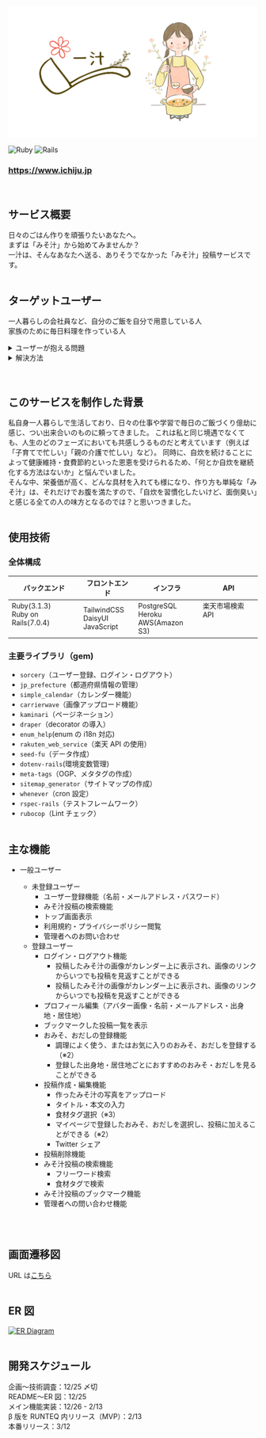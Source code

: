 ![一汁](app/assets/images/og_image.png)

![Ruby](https://img.shields.io/badge/Ruby-v3.1.3-red)
![Rails](https://img.shields.io/badge/Rails-v7.0.4-critical)

### https://www.ichiju.jp

<br />

## サービス概要

日々のごはん作りを頑張りたいあなたへ。<br>
まずは「みそ汁」から始めてみませんか？<br>
一汁は、そんなあなたへ送る、ありそうでなかった「みそ汁」投稿サービスです。
<br>
<br />

## ターゲットユーザー

一人暮らしの会社員など、自分のご飯を自分で用意している人<br>
家族のために毎日料理を作っている人

<details>
<summary>ユーザーが抱える問題</summary>

- 健康や節約のために、自炊をしようと思っているが、日々忙殺されて習慣化できない
- 家庭料理のレシピがマンネリ化してしまう。

</details>

<details>
<summary>解決方法</summary>
「一汁」では、上記の問題に対して、みそ汁を用いた解決方法を提案します。

- みそ汁は非常にシンプルな作り方にも関わらず、たくさんの具材を入れることで栄養価の高いおかずとしても成り立つので、自炊習慣をつけるのに最適な一品です。「一汁」に作ったみそ汁を投稿し、「みそ汁カレンダー」を日々埋めていくことで、自炊継続を可視化することができます。また作ったみそ汁をユーザーに見てもらうことで、自炊のモチベーションアップに繋がります。
- 「一汁」に投稿されたみそ汁を閲覧し、作りたいレシピをブックマークすることができるので、明日作るみそ汁レシピに困ることはありません。また、みそ汁に欠かせない「おみそ」や「おだし」を探すこともでき、いつもとは違うみそ汁づくりにチャレンジすることもできます。
</details>
<br>
<br />

## このサービスを制作した背景

私自身一人暮らしで生活しており、日々の仕事や学習で毎日のご飯づくり億劫に感じ、つい出来合いのものに頼ってきました。
これは私と同じ境遇でなくても、人生のどのフェーズにおいても共感しうるものだと考えています（例えば「子育てで忙しい」「親の介護で忙しい」など）。
同時に、自炊を続けることによって健康維持・食費節約といった恩恵を受けられるため、「何とか自炊を継続化する方法はないか」と悩んでいました。<br>
そんな中、栄養価が高く、どんな具材を入れても様になり、作り方も単純な「みそ汁」は、それだけでお腹を満たすので、「自炊を習慣化したいけど、面倒臭い」と感じる全ての人の味方となるのでは？と思いつきました。
<br>
<br />

## 使用技術

### 全体構成

| バックエンド                                | フロントエンド                       | インフラ                               | API                          |
| ------------------------------------------- | ------------------------------------ | -------------------------------------- | ---------------------------- |
| Ruby(3.1.3)<br>Ruby on Rails(7.0.4)<br><br> | TailwindCSS<br>DaisyUI<br>JavaScript | PostgreSQL<br>Heroku<br>AWS(Amazon S3) | 楽天市場検索 API<br><br><br> |

### 主要ライブラリ（gem)

- `sorcery`（ユーザー登録、ログイン・ログアウト）
- `jp_prefecture`（都道府県情報の管理）
- `simple_calendar`（カレンダー機能）
- `carrierwave`（画像アップロード機能）
- `kaminari`（ページネーション）
- `draper`（decorator の導入）
- `enum_help`(enum の i18n 対応)
- `rakuten_web_service`（楽天 API の使用）
- `seed-fu`（データ作成）
- `dotenv-rails`(環境変数管理)
- `meta-tags`（OGP、メタタグの作成）
- `sitemap_generator`（サイトマップの作成）
- `whenever`（cron 設定）
- `rspec-rails`（テストフレームワーク）
- `rubocop`（Lint チェック）
  <br>
  <br />

## 主な機能

- 一般ユーザー

  - 未登録ユーザー
    - ユーザー登録機能（名前・メールアドレス・パスワード）
    - みそ汁投稿の検索機能
    - トップ画面表示
    - 利用規約・プライバシーポリシー閲覧
    - 管理者へのお問い合わせ
  - 登録ユーザー
    - ログイン・ログアウト機能
      - 投稿したみそ汁の画像がカレンダー上に表示され、画像のリンクからいつでも投稿を見返すことができる
      - 投稿したみそ汁の画像がカレンダー上に表示され、画像のリンクからいつでも投稿を見返すことができる
    - プロフィール編集（アバター画像・名前・メールアドレス・出身地・居住地）
    - ブックマークした投稿一覧を表示
    - おみそ、おだしの登録機能
      - 調理によく使う、またはお気に入りのおみそ、おだしを登録する（※2）
      - 登録した出身地・居住地ごとにおすすめのおみそ・おだしを見ることができる
    - 投稿作成・編集機能
      - 作ったみそ汁の写真をアップロード
      - タイトル・本文の入力
      - 食材タグ選択（※3）
      - マイページで登録したおみそ、おだしを選択し、投稿に加えることができる（※2）
      - Twitter シェア
    - 投稿削除機能
    - みそ汁投稿の検索機能
      - フリーワード検索
      - 食材タグで検索
    - みそ汁投稿のブックマーク機能
    - 管理者への問い合わせ機能

<br>
<br />

## 画面遷移図

URL は[こちら](https://www.figma.com/file/byXYHVgoi48ftTHrX3LmpG/%E4%B8%80%E6%B1%81%EF%BC%8F%E7%94%BB%E9%9D%A2%E9%81%B7%E7%A7%BB%E5%9B%B3?node-id=0%3A1&t=DnZDzoEadONtC7uT-1)
<br>
<br />

## ER 図

[![ER Diagram](https://i.gyazo.com/c5c21dcc521fb9aecb41bb9ca25239e5.png)](https://gyazo.com/c5c21dcc521fb9aecb41bb9ca25239e5)
<br>
<br />

## 開発スケジュール

企画〜技術調査：12/25 〆切<br>
README〜ER 図：12/25<br>
メイン機能実装：12/26 - 2/13<br>
β 版を RUNTEQ 内リリース（MVP）：2/13<br>
本番リリース：3/12
